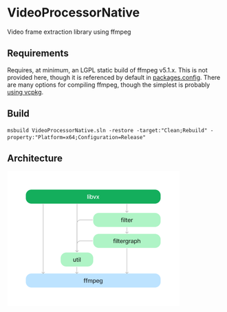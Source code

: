 # VideoProcessorNative
Video frame extraction library using ffmpeg

## Requirements

Requires, at minimum, an LGPL static build of ffmpeg v5.1.x. This is not provided here, though it is referenced by default in [packages.config](packages.config). There are many options for compiling ffmpeg, though the simplest is probably [using vcpkg](https://trac.ffmpeg.org/wiki/CompilationGuide/vcpkg).

## Build

```
msbuild VideoProcessorNative.sln -restore -target:"Clean;Rebuild" -property:"Platform=x64;Configuration=Release"
```

## Architecture

![Architecture overview](architecture.png "Architecture overview")